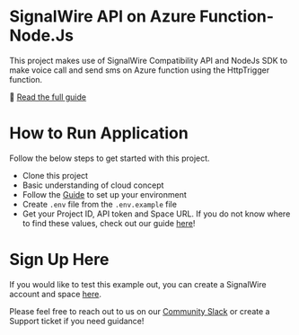 # SignalWire API on Azure Function- Node.Js

This project makes use of SignalWire Compatibility API and NodeJs SDK to make voice call and send sms on Azure function using the HttpTrigger function.

📖 [Read the full guide](https://developer.signalwire.com/apis/docs/microsoft-azure-functions)

# How to Run Application

Follow the below steps to get started with this project.

- Clone this project
- Basic understanding of cloud concept
- Follow the [Guide](https://docs.microsoft.com/en-us/azure/azure-functions/create-first-function-vs-code-node) to set up your environment
- Create `.env` file from the `.env.example` file
- Get your Project ID, API token and Space URL.  If you do not know where to find these values, check out our guide [here](https://developer.signalwire.com/apis/docs/navigating-your-space#api)!

# Sign Up Here

If you would like to test this example out, you can create a SignalWire account and space [here](https://m.signalwire.com/signups/new?s=1).

Please feel free to reach out to us on our [Community Slack](https://join.slack.com/t/signalwire-community/shared_invite/zt-sjagsni8-AYKmOMhP_1sVMvz9Ya_r0Q) or create a Support ticket if you need guidance!

